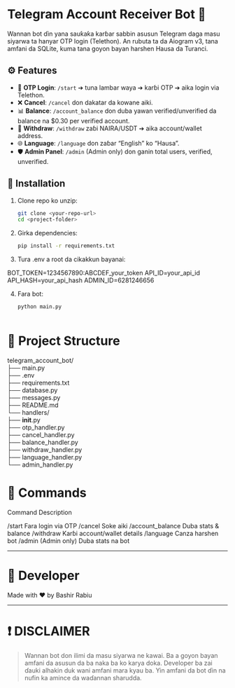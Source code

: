 # Telegram Account Receiver Bot 🤖

Wannan bot ɗin yana sauƙaƙa karɓar sabbin asusun Telegram daga masu siyarwa ta hanyar OTP login (Telethon). An rubuta ta da Aiogram v3, tana amfani da SQLite, kuma tana goyon bayan harshen Hausa da Turanci.

## ⚙️ Features

- 🔑 **OTP Login**: `/start` ➔ tuna lambar waya ➔ karɓi OTP ➔ aika login via Telethon.  
- ❌ **Cancel**: `/cancel` don dakatar da kowane aiki.  
- 📊 **Balance**: `/account_balance` don duba yawan verified/unverified da balance na $0.30 per verified account.  
- 💸 **Withdraw**: `/withdraw` zaɓi NAIRA/USDT ➔ aika account/wallet address.  
- 🌐 **Language**: `/language` don zaɓar “English” ko “Hausa”.  
- 🛡️ **Admin Panel**: `/admin` (Admin only) don ganin total users, verified, unverified.  

## 🚀 Installation

1. Clone repo ko unzip:  
   ```bash
   git clone <your-repo-url>
   cd <project-folder>

2. Girka dependencies:
   ```bash
   pip install -r requirements.txt


3. Tura .env a root da cikakkun bayanai:

BOT_TOKEN=1234567890:ABCDEF_your_token
API_ID=your_api_id
API_HASH=your_api_hash
ADMIN_ID=6281246656


4. Fara bot:
   ```bash
   python main.py



# 📂 Project Structure

telegram_account_bot/  
├── main.py  
├── .env  
├── requirements.txt  
├── database.py  
├── messages.py  
├── README.md  
└── handlers/  
    ├── __init__.py  
    ├── otp_handler.py  
    ├── cancel_handler.py  
    ├── balance_handler.py  
    ├── withdraw_handler.py  
    ├── language_handler.py  
    └── admin_handler.py

# 📘 Commands

Command	Description

/start	Fara login via OTP
/cancel	Soke aiki
/account_balance	Duba stats & balance
/withdraw	Karɓi account/wallet details
/language	Canza harshen bot
/admin	(Admin only) Duba stats na bot

---

# 👤 Developer

Made with ❤️ by Bashir Rabiu

---

# ❗ DISCLAIMER

> Wannan bot don ilimi da masu siyarwa ne kawai.
Ba a goyon bayan amfani da asusun da ba naka ba ko karya doka.
Developer ba zai ɗauki alhakin duk wani amfani mara kyau ba.
Yin amfani da bot ɗin na nufin ka amince da waɗannan sharudda.

